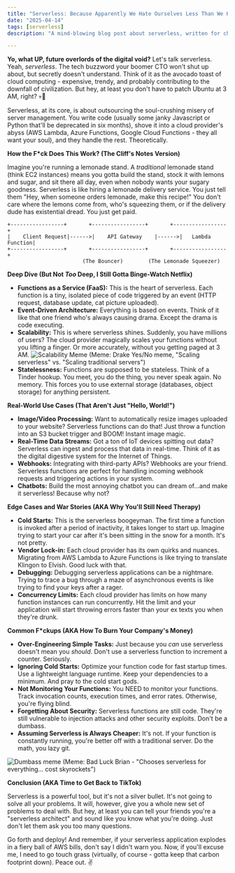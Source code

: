 ```yaml
---
title: "Serverless: Because Apparently We Hate Ourselves Less Than We Hate Servers"
date: "2025-04-14"
tags: [serverless]
description: "A mind-blowing blog post about serverless, written for chaotic Gen Z engineers. Prepare for existential dread and slightly fewer sysadmin nightmares."

---
```


**Yo, what UP, future overlords of the digital void?** Let's talk serverless. Yeah, *serverless*. The tech buzzword your boomer CTO won't shut up about, but secretly doesn't understand. Think of it as the avocado toast of cloud computing - expensive, trendy, and probably contributing to the downfall of civilization. But hey, at least you don't have to patch Ubuntu at 3 AM, right? 💀🙏

Serverless, at its core, is about outsourcing the soul-crushing misery of server management. You write code (usually some janky Javascript or Python that'll be deprecated in six months), shove it into a cloud provider's abyss (AWS Lambda, Azure Functions, Google Cloud Functions - they all want your soul), and they handle the rest. Theoretically.

**How the F*ck Does This Work? (The Cliff's Notes Version)**

Imagine you're running a lemonade stand. A *traditional* lemonade stand (think EC2 instances) means you gotta build the stand, stock it with lemons and sugar, and sit there all day, even when nobody wants your sugary goodness. Serverless is like hiring a lemonade delivery service. You just tell them "Hey, when someone orders lemonade, make this recipe!" You don't care where the lemons come from, who's squeezing them, or if the delivery dude has existential dread. You just get paid.

```ascii
+-----------------+       +-----------------+       +-----------------+
|    Client Request|------>|    API Gateway    |------>|   Lambda Function|
+-----------------+       +-----------------+       +-----------------+
                        (The Bouncer)        (The Lemonade Squeezer)
```

**Deep Dive (But Not *Too* Deep, I Still Gotta Binge-Watch Netflix)**

*   **Functions as a Service (FaaS):** This is the heart of serverless. Each function is a tiny, isolated piece of code triggered by an event (HTTP request, database update, cat picture uploaded).
*   **Event-Driven Architecture:**  Everything is based on events.  Think of it like that one friend who's always causing drama. Except the drama is code executing.
*   **Scalability:** This is where serverless shines. Suddenly, you have millions of users? The cloud provider magically scales your functions without you lifting a finger. Or more accurately, without you getting paged at 3 AM.  ![Scalability Meme](https://i.kym-cdn.com/photos/images/newsfeed/001/837/344/35b.jpg) (Meme: Drake Yes/No meme, "Scaling serverless" vs. "Scaling traditional servers")
*   **Statelessness:**  Functions are supposed to be stateless.  Think of a Tinder hookup.  You meet, you do the thing, you never speak again.  No memory.  This forces you to use external storage (databases, object storage) for anything persistent.

**Real-World Use Cases (That Aren't Just "Hello, World!")**

*   **Image/Video Processing:**  Want to automatically resize images uploaded to your website?  Serverless functions can do that!  Just throw a function into an S3 bucket trigger and BOOM!  Instant image magic.
*   **Real-Time Data Streams:**  Got a ton of IoT devices spitting out data?  Serverless can ingest and process that data in real-time.  Think of it as the digital digestive system for the Internet of Things.
*   **Webhooks:**  Integrating with third-party APIs? Webhooks are your friend.  Serverless functions are perfect for handling incoming webhook requests and triggering actions in your system.
*   **Chatbots:** Build the most annoying chatbot you can dream of...and make it serverless! Because why not?

**Edge Cases and War Stories (AKA Why You'll Still Need Therapy)**

*   **Cold Starts:** This is the serverless boogeyman. The first time a function is invoked after a period of inactivity, it takes longer to start up.  Imagine trying to start your car after it's been sitting in the snow for a month. It's not pretty.
*   **Vendor Lock-in:**  Each cloud provider has its own quirks and nuances.  Migrating from AWS Lambda to Azure Functions is like trying to translate Klingon to Elvish. Good luck with that.
*   **Debugging:** Debugging serverless applications can be a nightmare.  Trying to trace a bug through a maze of asynchronous events is like trying to find your keys after a rager.
*   **Concurrency Limits:**  Each cloud provider has limits on how many function instances can run concurrently.  Hit the limit and your application will start throwing errors faster than your ex texts you when they're drunk.

**Common F*ckups (AKA How To Burn Your Company's Money)**

*   **Over-Engineering Simple Tasks:** Just because you *can* use serverless doesn't mean you *should*.  Don't use a serverless function to increment a counter.  Seriously.
*   **Ignoring Cold Starts:**  Optimize your function code for fast startup times. Use a lightweight language runtime.  Keep your dependencies to a minimum.  And pray to the cold start gods.
*   **Not Monitoring Your Functions:** You NEED to monitor your functions.  Track invocation counts, execution times, and error rates.  Otherwise, you're flying blind.
*   **Forgetting About Security:**  Serverless functions are still code.  They're still vulnerable to injection attacks and other security exploits.  Don't be a dumbass.
*   **Assuming Serverless is Always Cheaper:** It's not. If your function is constantly running, you're better off with a traditional server. Do the math, you lazy git.

![Dumbass meme](https://imgflip.com/s/meme/Bad-Luck-Brian.jpg) (Meme: Bad Luck Brian - "Chooses serverless for everything... cost skyrockets")

**Conclusion (AKA Time to Get Back to TikTok)**

Serverless is a powerful tool, but it's not a silver bullet. It's not going to solve all your problems. It will, however, give you a whole new set of problems to deal with. But hey, at least you can tell your friends you're a "serverless architect" and sound like you know what you're doing. Just don't let them ask you too many questions.

Go forth and deploy! And remember, if your serverless application explodes in a fiery ball of AWS bills, don't say I didn't warn you. Now, if you'll excuse me, I need to go touch grass (virtually, of course - gotta keep that carbon footprint down).  Peace out. ✌️
